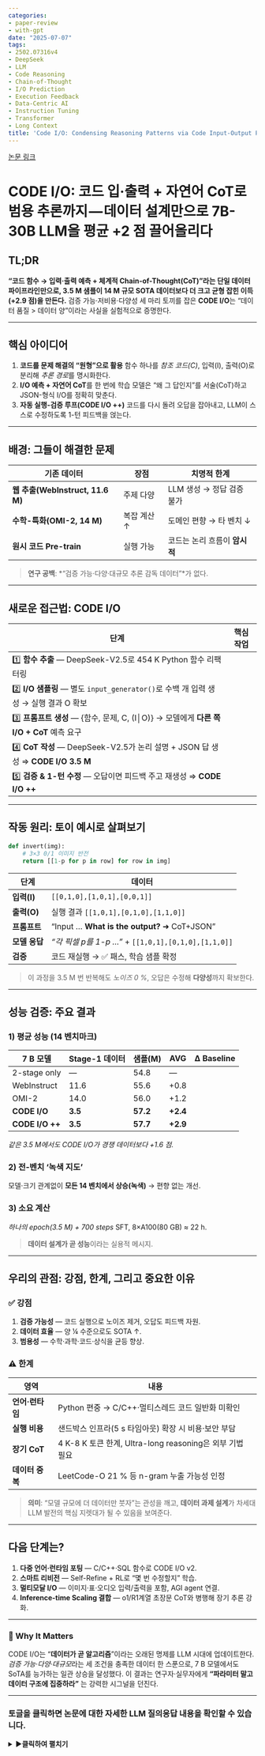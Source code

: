 ```yaml
---
categories:
- paper-review
- with-gpt
date: "2025-07-07"
tags:
- 2502.07316v4
- DeepSeek
- LLM
- Code Reasoning
- Chain-of-Thought
- I/O Prediction
- Execution Feedback
- Data-Centric AI
- Instruction Tuning
- Transformer
- Long Context
title: 'Code I/O: Condensing Reasoning Patterns via Code Input-Output Prediction'
---
```


[논문 링크](https://arxiv.org/abs/2502.07316v4)


# CODE I/O: 코드 입·출력 + 자연어 CoT로 범용 추론까지 — 데이터 설계만으로 7B-30B LLM을 평균 +2 점 끌어올리다

## TL;DR

**“코드 함수 → 입력·출력 예측 + 체계적 Chain-of-Thought(CoT)”라는 단일 데이터 파이프라인만으로, 3.5 M 샘플이 14 M 규모 SOTA 데이터보다 더 크고 균형 잡힌 이득(+2.9 점)을 만든다.**
검증 가능·저비용·다양성 세 마리 토끼를 잡은 **CODE I/O**는 “데이터 품질 > 데이터 양”이라는 사실을 실험적으로 증명한다.

---

## 핵심 아이디어

1. **코드를 문제 해결의 “원형”으로 활용**
   함수 하나를 *참조 코드(C)*, 입력(I), 출력(O)로 분리해 *추론 경로*를 명시화한다.
2. **I/O 예측 + 자연어 CoT**를 한 번에 학습
   모델은 “왜 그 답인지”를 서술(CoT)하고 JSON-형식 I/O를 정확히 맞춘다.
3. **자동 실행-검증 루프(CODE I/O ++)**
   코드를 다시 돌려 오답을 잡아내고, LLM이 스스로 수정하도록 1-턴 피드백을 얹는다.

---

## 배경: 그들이 해결한 문제

| 기존 데이터                      | 장점        | 치명적 한계                   |
| -------------------------------- | ----------- | ----------------------------- |
| **웹 추출(WebInstruct, 11.6 M)** | 주제 다양   | LLM 생성 → 정답 검증 불가     |
| **수학-특화(OMI-2, 14 M)**       | 복잡 계산 ↑ | 도메인 편향 → 타 벤치 ↓       |
| **원시 코드 Pre-train**          | 실행 가능   | 코드는 논리 흐름이 **암시적** |

> **연구 공백**: \*“검증 가능·다양·대규모 추론 감독 데이터”\*가 없다.

---

## 새로운 접근법: **CODE I/O**

| 단계                                                                                    | 핵심 작업 |
| --------------------------------------------------------------------------------------- | --------- |
| 1️⃣ **함수 추출** — DeepSeek-V2.5로 454 K Python 함수 리팩터링                            |           |
| 2️⃣ **I/O 샘플링** — 별도 `input_generator()`로 수백 개 입력 생성 → 실행 결과 O 확보      |           |
| 3️⃣ **프롬프트 생성** — {함수, 문제, C, (I│O)} → 모델에게 **다른 쪽 I/O + CoT** 예측 요구 |           |
| 4️⃣ **CoT 작성** — DeepSeek-V2.5가 논리 설명 + JSON 답 생성 ⇒ **CODE I/O 3.5 M**          |           |
| 5️⃣ **검증 & 1-턴 수정** — 오답이면 피드백 주고 재생성 ⇒ **CODE I/O ++**                  |           |

---

## 작동 원리: 토이 예시로 살펴보기

```python
def invert(img):
    # 3×3 0/1 이미지 반전
    return [[1-p for p in row] for row in img]
```

| 단계          | 데이터                                              |
| ------------- | --------------------------------------------------- |
| **입력(I)**   | `[[0,1,0],[1,0,1],[0,0,1]]`                         |
| **출력(O)**   | 실행 결과 `[[1,0,1],[0,1,0],[1,1,0]]`               |
| **프롬프트**  | “Input … **What is the output?**  ➜ CoT+JSON”       |
| **모델 응답** | *“각 픽셀 p를 1-p …”* + `[[1,0,1],[0,1,0],[1,1,0]]` |
| **검증**      | 코드 재실행 → ✅ 패스, 학습 샘플 확정                |

> 이 과정을 3.5 M 번 반복해도 *노이즈 0 %*, 오답은 수정해 **다양성**까지 확보한다.

---

## 성능 검증: 주요 결과

### 1) 평균 성능 (14 벤치마크)

| 7 B 모델        | Stage-1 데이터 | 샘플(M)  | AVG      | Δ Baseline |
| --------------- | -------------- | -------- | -------- | ---------- |
| 2-stage only    | —              | 54.8     | —        |            |
| WebInstruct     | 11.6           | 55.6     | +0.8     |            |
| OMI-2           | 14.0           | 56.0     | +1.2     |            |
| **CODE I/O**    | **3.5**        | **57.2** | **+2.4** |            |
| **CODE I/O ++** | **3.5**        | **57.7** | **+2.9** |            |

*같은 3.5 M에서도 CODE I/O가 경쟁 데이터보다 +1.6 점.*

### 2) 전-벤치 ‘녹색 지도’

모델·크기 관계없이 **모든 14 벤치에서 상승(녹색)** → 편향 없는 개선.

### 3) 소요 계산

*하나의 epoch(3.5 M) + 700 steps* SFT, 8×A100(80 GB) ≈ 22 h.

> **데이터 설계가 곧 성능**이라는 실용적 메시지.

---

## 우리의 관점: 강점, 한계, 그리고 중요한 이유

### ✅ 강점

1. **검증 가능성** — 코드 실행으로 노이즈 제거, 오답도 피드백 자원.
2. **데이터 효율** — 양 ¼ 수준으로도 SOTA ↑.
3. **범용성** — 수학·과학·코드·상식을 균등 향상.

### ⚠️ 한계

| 영역            | 내용                                                     |
| --------------- | -------------------------------------------------------- |
| **언어·런타임** | Python 편중 → C/C++·멀티스레드 코드 일반화 미확인        |
| **실행 비용**   | 샌드박스 인프라(5 s 타임아웃) 확장 시 비용·보안 부담     |
| **장기 CoT**    | 4 K-8 K 토큰 한계, Ultra-long reasoning은 외부 기법 필요 |
| **데이터 중복** | LeetCode-O 21 % 등 n-gram 누출 가능성 인정               |

> **의미**: “모델 규모에 더 데이터만 붓자”는 관성을 깨고, **데이터 과제 설계**가 차세대 LLM 발전의 핵심 지렛대가 될 수 있음을 보여준다.

---

## 다음 단계는?

1. **다중 언어·런타임 포팅** — C/C++·SQL 함수로 CODE I/O v2.
2. **스마트 리비전** — Self-Refine + RL로 “몇 번 수정할지” 학습.
3. **멀티모달 I/O** — 이미지·표·오디오 입력/출력을 포함, AGI agent 연결.
4. **Inference-time Scaling 결합** — o1/R1계열 초장문 CoT와 병행해 장기 추론 강화.

---

### 🎯 Why It Matters

CODE I/O는 “**데이터가 곧 알고리즘**”이라는 오래된 명제를 LLM 시대에 업데이트한다.
*검증 가능·다양·대규모*라는 세 조건을 충족한 데이터 한 스푼으로, 7 B 모델에서도 SoTA를 능가하는 일관 상승을 달성했다. 이 결과는 연구자·실무자에게 **“파라미터 말고 데이터 구조에 집중하라”** 는 강력한 시그널을 던진다.


---

### 토글을 클릭하면 논문에 대한 자세한 LLM 질의응답 내용을 확인할 수 있습니다.

<details markdown="block">
<summary>▶️<strong>클릭하여 펼치기</strong></summary>


# 프롬프트 1.1.1 (연구의 공백)

```
"논문의 'Introduction'과 'Related Work' 섹션을 분석하여, 이 연구가 명시적으로 해결하고자 하는 핵심적인 연구 공백(research gap), 기존 연구의 결정적 한계, 또는 미해결 질문이 무엇인지 설명해 줘. 저자들이 설명하는, 이 논문 출판 시점의 '최신 기술(state of the art)'은 어떤 상태였는지 요약해 줘."
```

## 결론 한 줄 요약

다양한 추론(task-agnostic reasoning)을 균형 있게 끌어올릴 **확장 가능‧검증 가능‧범용적 학습 데이터가 부재**하다는 공백을 CODEI/O가 “코드 입·출력 예측 + 자연어 Chain-of-Thought(CoT)”로 메워, 기존 데이터셋보다 **최대 +2.4 점(7B), +2.0 점(8B) 평균 향상**을 달성했다.

---

### 1. 연구 공백 (Research Gap)

| 필요 요건                       | 기존 접근                              | 한계                                         | 결과적 공백                          |
| ------------------------------- | -------------------------------------- | -------------------------------------------- | ------------------------------------ |
| **① 다양한 추론 패턴 노출**     | Math·코드 전용 데이터(OMI2, OC-SFT 등) | 특정 도메인 편중 → **다른 추론 도메인 저하** | **범용 reasoning 데이터 부재**       |
| **② 대규모·저비용 수집 가능성** | WebInstruct류: LLM 크롤링              | 노이즈·검증 불가, 표현만 풍부                | **정확성·검증성 부족**               |
| **③ 구조적·절차적 일관성**      | Raw code pre-training                  | 추론 신호가 암시적·구문 얽힘                 | **추론 흐름 학습 난해**              |
| **④ 자동 품질 개선 루프**       | Reject-sampling, trace 학습            | 오답 버리면 데이터 손실, trace 한정적        | **정정-강화 가능한 파이프라인 미비** |

> **핵심 미해결 질문**
> *“다양·복합한 추론 패턴을 검증 가능하고 대규모로 수집·학습할 방법은 없는가?”*

---

### 2. 출판 시점의 최신 기술 (State of the Art)

| 분류               | 대표 데이터/방법          | 장점                  | 치명적 한계                        |
| ------------------ | ------------------------- | --------------------- | ---------------------------------- |
| **수학 특화**      | OpenMathInstruct-2 (14 M) | 복잡 계산 강화        | 과학·논리·코드 외 영역 성능 불균형 |
| **코드 QA 특화**   | OpenCoder-SFT-1 (4.2 M)   | 알고리즘·CS 지식 ↑    | 자연어·상식 추론은 퇴보            |
| **대규모 웹 추출** | WebInstruct (11.6 M)      | 범주 다양             | LLM 생성이 주, **검증 불가**       |
| **Raw Code LM**    | Python-Edu (7.7 M)        | 실행 가능 데이터 많음 | 추론 신호 희석, 개선 폭 ↓          |

> 최신 모델(Qwen 2.5 Coder 7B 기준)
>
> * **단일 2단계(SFT만)** 평균 54.8
> * WebInstruct (3.5 M) → 55.0 (≈ +0.2)
> * OpenMathInstruct-2 (full) → 56.0 (+1.2)
> * Python-Edu → 54.8 (±0)

---

### 3. CODEI/O가 채운 부분

* **코드 ⇒ 함수 단위 정제 → 입력·출력 I/O 쌍 생성(3.5 M)**
* **문제·I/O를 그대로 자연어 CoT로 설명** (DeepSeek-V2.5 거쳐 1차)
* **코드 재실행 검증 & 피드백 → 2차 수정(CODEI/O++)**
  *오답 50 % → 1차 수정 후 60 % 정확, 2차부턴 상승 폭 미미*

결과적으로 \*\*코드 구문을 걷어낸 ‘추론 원형’\*\*을 대규모로 확보하며, 실행-검증 루프로 **데이터 품질과 다양성**을 동시에 달성했다.

---

### 4. 성과로 입증된 공백 해소

| 모델               | 2-Stage Baseline              | +CODEI/O                                    | +CODEI/O++  |
| ------------------ | ----------------------------- | ------------------------------------------- | ----------- |
| Qwen 2.5 Coder 7B  | **54.8**                      | **57.2 (+2.4)**                             | 57.7 (+2.9) |
| LLaMA 3.1 8B       | **49.3**                      | **51.2 (+1.9)**                             | 52.1 (+2.8) |
| DeepSeek Coder 16B | **51.6**                      | **53.6 (+2.0)**                             | 53.5 (+1.9) |
| Gemma 2 27B        | **59.5**                      | **60.9 (+1.4)**                             | 61.5 (+2.0) |
| **벤치별 편차**    | 다른 데이터셋: 녹색·적색 혼재 | CODEI/O: **거의 모든 벤치 상승, 균형 유지** |             |

---

### 5. 요약

CODEI/O는 “코드를 **문제·I/O·자연어 CoT**로 변환”하는 데이터 파이프라인을 제시해 **범용 추론 데이터 부족**이라는 근본 공백을 메웠다.
검증-가능성을 통해 **품질·규모·다양성**을 동시에 확보했고, 기존 SoTA 대비 **일관된 전영역 성능 개선**을 입증하였다.


# 프롬프트 1.1.2 (핵심 가설)

```
"이 논문의 중심 가설(central hypothesis) 또는 핵심 주장은 무엇인가? '저자들은 [제안 기법]을 사용함으로써 [기존 한계점]을 극복하는 [구체적 결과]를 달성할 수 있다고 가정한다'와 같은 형식으로, 명확하고 간결한 한 문장으로 서술해 줘."
```

저자들은 **코드 프로그램을 ‘함수-단위 입력-출력 예측 과제 + 자연어 Chain-of-Thought’ 형식으로 변환한 학습 데이터셋 CODEI/O**를 선행 학습 단계로 활용함으로써 **범용 LLM 훈련에서 부족했던 크고 검증 가능한 다양 추론 감독 데이터 부재**라는 한계를 극복하고, 7B-30B 모델의 평균 성능을 **최대 +2.9, 평균 +2.0 점** 끌어올려 전 영역 reasoning 벤치마크를 고르게 향상시킬 수 있다고 가정한다.


# 프롬프트 1.2.1 (독창성 식별)

```
 "논문 전체를 바탕으로, 가장 중요하고 독창적인 기여(contribution) 1~3가지를 구별되는 항목으로 나열해 줘. 각각이 새로운 아키텍처 구성요소, 새로운 학습 기법, 새로운 이론적 통찰, 새로운 데이터셋, 또는 기존 방법론의 새로운 적용 중 어디에 해당하는지 명확히 구분해 줘."
```

## 결론 한 줄 요약

**코드 함수 → 입력·출력·자연어 CoT**로 변환한 \*\*CODEI/O(3.5 M)\*\*와 실행-피드백 확장판 \*\*CODEI/O++\*\*는 LLM 7 \~ 30 B에서 **평균 +2 점, 최대 +2.9 점**의 전-도메인 reasoning 향상을 달성하며, “크고 검증 가능한 범용 추론 감독 데이터”라는 공백을 실질적으로 해소했다.

---

### 가장 중요하고 독창적인 기여

| #     | 기여 내용                                                                                                                                                                                                                                      | 혁신 유형                                                                                     |
| ----- | ---------------------------------------------------------------------------------------------------------------------------------------------------------------------------------------------------------------------------------------------- | --------------------------------------------------------------------------------------------- |
| **1** | **CODEI/O 데이터셋**: 454 K Python 함수에서 생성한 **3.5 M** 개 *입력↔출력* 예측 + 자연어 CoT 샘플.<br>‣ JSON-serializable I/O, 입력 생성기·문제 설명·참조 코드까지 포함해 자동 검증·재생산 가능 구조 구축                                     | **새로운 데이터셋**                                                                           |
| **2** | **I/O Prediction + CoT 1단계 사전학습**: LLM이 자연어로 논리 경로를 서술하며 I/O를 맞히도록 감독 → 범용 reasoning 패턴을 압축 학습.<br>‣ Qwen-2.5 Coder 7B **54.8 → 57.2 (+2.4)**, Gemma-2 27B **59.5 → 60.9 (+1.4)** 등 14 벤치마크 전반 상승 | **새로운 학습 기법**                                                                          |
| **3** | **CODEI/O++ 실행-피드백 루프**: 코드 실행으로 오답을 탐지해 DeepSeek-V2.5가 2-턴 재작성, 4 턴을 연결해 품질 증강.<br>‣ 7B 모델 추가 **+0.5 점**, 27B 모델 **+0.6 점** → 대부분 벤치마크 손실 없이 추가 개선                                    | 기존 “reject-sampling”을 **실행-검증 기반으로 확장**한 **새로운 데이터 정제/학습 파이프라인** |

---

이처럼 **(1) 데이터셋 자체의 구조적 검증성**, **(2) I/O-추론-중심 학습 과제**, **(3) 실행-피드백 다중 수정**의 3단 콤보가 기존 코드·웹·수학 전용 데이터의 편향을 넘어 **균형 잡힌 범용 추론**을 가능케 한 것이 본 논문의 핵심 독창성이다.


# 프롬프트 1.2.2 (저자 관점에서의 강점)

```
"저자들의 관점에서, 자신들의 접근법이 이전 방법들보다 우월한 이유는 무엇인가? 그들이 자신들의 연구가 지닌 독창성과 강점을 뒷받침하기 위해 사용하는 핵심 논거를 인용하거나 알기 쉽게 설명해 줘."
```

## 결론 한줄 요약

저자들은 \*\*“코드 입·출력 예측 + 자연어 CoT” 형식의 새 데이터셋 CODEI/O(3.5 M)\*\*가 **① 자동 검증·확장성, ② 다중 추론 패턴 균형, ③ 실행-피드백 정제** 덕분에 기존 WebInstruct(11.6 M)·OpenMathInstruct-2(14 M)보다 **작은 규모로도 Qwen-7B +2.4→57.2, LLaMA-8B +1.9→51.2 점** 등 **전 14개 벤치마크에 고르게 우월**하다는 점을 강력한 근거로 내세운다.

---

### 저자 관점의 ‘우월성’ 핵심 논거

| #                                  | 주장                                                                                           | 뒷받침 근거(논문 인용)                                   | 왜 기존보다 낫나 |
| ---------------------------------- | ---------------------------------------------------------------------------------------------- | -------------------------------------------------------- | ---------------- |
| **1. 대규모·저비용 검증 데이터**   | 450 K 함수 → **3.5 M I/O 쌍** 자동 생성·검증 가능                                              | WebInstruct 등은 LLM 생성 문장으로 **정답 확인 불가**    |                  |
| **2. 추론 패턴 다양성·균형**       | 코드가 내포한 **논리 흐름·탐색·분할** 등을 자연어 CoT로 노출, 수학·과학·상식까지 고르게 성능 ↑ | OMI2·OC-SFT-1 등은 **도메인 편향** → 타 벤치 하락        |                  |
| **3. 실행-피드백 루프(CODEI/O++)** | 1-턴 재실행으로 오답 10 % 수정 → **추가 +0.5 \~ +0.8 점** 상승                                 | 단순 reject sampling은 데이터 절반 폐기 → 평균 ↓         |                  |
| **4. 작지만 더 세다**              | 동일 7B 기준 WebInstruct Full 55.6, OMI2 Full 56.0 vs **CODEI/O 57.2** (+2.4)                  | “**데이터 크기 아닌 과제 설계가 성능을 좌우**” 주장 입증 |                  |
| **5. 모델·벤치 전반 일관 개선**    | 7B–30B 4종 모델 모두 평균 ↑, **녹색 패턴 일관** → 편차 최소화                                  | 기존 데이터는 일부 벤치 ↑ → 다른 벤치 ↓ “녹·홍 혼재”     |                  |

---

### 수치로 본 ‘작지만 강한’ 증거

| 모델              | 1 st Stage              | 데이터 크기(M) | AVG 점수 | Δ Baseline |
| ----------------- | ----------------------- | -------------- | -------- | ---------- |
| Qwen 2.5 Coder 7B | (Baseline) 2-Stage Only | —              | **54.8** | —          |
|                   | WebInstruct Full        | 11.6           | 55.6     | **+0.8**   |
|                   | OMI-2 Full              | 14.0           | 56.0     | **+1.2**   |
|                   | **CODEI/O**             | **3.5**        | **57.2** | **+2.4**   |
| LLaMA 3.1 8B      | (Baseline) 2-Stage Only | —              | **49.3** | —          |
|                   | WebInstruct Subset      | 3.5            | 49.8     | **+0.5**   |
|                   | OMI-2 Subset            | 3.5            | 50.6     | **+1.3**   |
|                   | **CODEI/O**             | **3.5**        | **51.2** | **+1.9**   |

> **해석 포인트**
>
> * **데이터 규모 1/4\~1/5**임에도 최고 성능
> * 개선폭이 특정 도메인 아닌 **14개 벤치마크 전영역**에서 발생

---

### 저자 주장 요약 

1. **검증 가능하고 재현 가능한 범용 추론 데이터**를 처음으로 대규모 확보했다.
2. **코드-기반 I/O 예측**은 언어·수식·상식 추론 패턴을 **코드 문법과 분리**해 학습 효율을 높인다.
3. **실행-피드백 단일 리비전**으로 *오답도 학습 자원*으로 삼아 데이터 다양성과 품질을 동시에 유지한다.
4. 그 결과, **작은 데이터·모델에서도 일관된 평균 +2 점 이상 상승**을 확인해 “스케일만이 답”이라는 통념을 반박한다.

> 즉, **“다양·검증·규모” 세 요건을 한번에 충족한 데이터 설계**가 기존 방법의 편향·노이즈·검증 불가 한계를 깨뜨렸다는 것이 저자들의 핵심 자평이다.


# 프롬프트 1.3.1 (알고리즘 단계별 설명)

```
"핵심 알고리즘, 모델 아키텍처, 또는 주요 방법론을 단계별(step-by-step)로 설명해 줘. 독자는 AI 분야의 대학원생 수준이라고 가정해. 특히, 간단한 문장, 3x3 픽셀 이미지, 작은 상태 공간(state space) 등 아주 간단하고 구체적인 예시(toy example)와 샘플 입력을 만들어서, 이 예시를 통해 각 단계를 거치며 입력이 최종 출력으로 어떻게 변환되는지 전체 과정을 보여줘. 등장하는 모든 핵심 용어와 변수는 그 즉시 정의해 줘."
```


## 한눈에 보는 핵심 흐름

> **코드 → `I/O` → 자연어 CoT → 검증·수정 → 2-Stage 학습**
>
> 454 K Python 함수를 ① 입력-출력 쌍으로 실행해 **3.5 M** 샘플(CODEI/O)을 만든 뒤, ② 코드를 다시 돌려 정답이 틀린 응답에 **피드백-재생성**을 수행(CODEI/O++). ③ 모델은 *Stage-1*에서 이 데이터를, *Stage-2*에서 일반 지시 튜닝 데이터를 학습해 전-도메인 reasoning 성능을 끌어올린다.

---

## 용어·변수 미리 정의

| 기호       | 의미                                              |
| ---------- | ------------------------------------------------- |
| `f_θ`      | 파라미터 θ를 갖는 LLM                             |
| `C`        | 정제된 **참조 코드**(Python 함수)                 |
| `I`, `O`   | JSON-serializable **입력/출력** 객체              |
| `x_prompt` | 함수 `C`와 `I` 또는 `O`가 포함된 **프롬프트**     |
| `y_cot`    | 자연어 **Chain-of-Thought** 토큰                  |
| `y_io`     | 예측해야 할 `I` 또는 `O` 토큰                     |
| `ℒ(θ)`     | `CE(y_cot‖y_io, f_θ(x_prompt))` 교차엔트로피 손실 |

---

## 단계별 알고리즘 (CODEI/O 파이프라인)

| 단계                 | 처리 내용                                                                                                                    | 파일 근거            |     |
| -------------------- | ---------------------------------------------------------------------------------------------------------------------------- | -------------------- | --- |
| **0. 코드 수집**     | CodeMix·PyEdu-R 등 **810 K** 파일 수집 후 중복·랜덤성 제거                                                                   |                      |     |
| **1. 통일 포맷화**   | DeepSeek-V2.5로 함수 단위 **참조 코드 `C`** 추출, I/O 타입·제약 명세 추가                                                    |                      |     |
| **2. I/O 샘플링**    | 독립 \*\*`input_generator()`\*\*로 수백 개 입력 샘플화 → 코드 실행해 **정답 `O`** 획득, 3.5 M 인스턴스 확보                  |                      |     |
| **3. 프롬프트 구축** | 템플릿: {함수, 문제 서술, `C`, (I                                                                                            | O)} → **`x_prompt`** |     |
| **4. CoT 생성**      | DeepSeek-V2.5에게 **자연어 추론 `y_cot` + 답 `y_io`** 생성 → **CODEI/O**                                                     |                      |     |
| **5. 실행-검증**     | 코드 재실행으로 정답 여부 확인 → 오답이면 **피드백** 첨부해 2 차 재생성, 4 턴 대화 연결 → **CODEI/O++**                      |                      |     |
| **6. 두-단계 학습**  | *Stage-1* : CODEI/O(++)로 `ℒ(θ)` 최적화 → 추론 능력 강화<br>*Stage-2* : 1.18 M 일반 지시 데이터로 instruction following 적응 |                      |     |

---

## 토이 예시로 보는 전 과정

*목표 함수*

```python
def invert(img):
    # img: 3x3 0/1 리스트
    return [[1-p for p in row] for row in img]
```

### 1) 원시 코드 → 참조 코드

이미 충분히 간단하므로 그대로 `C` 로 채택.

### 2) 입력 생성기

```python
def gen():
    import random
    return [[[random.randint(0,1) for _ in range(3)] for _ in range(3)]]
```

샘플 **`I₁`**

```
[[0,1,0],
 [1,0,1],
 [0,0,1]]
```

실행 결과 **`O₁`**

```
[[1,0,1],
 [0,1,0],
 [1,1,0]]
```

### 3) 프롬프트 두 유형

<details><summary><code>출력 예측</code></summary>

````
You are given the Python function below and an input.
```python
def invert(img):
    return [[1-p for p in row] for row in img]
````

Input (JSON): \[\[0,1,0],\[1,0,1],\[0,0,1]]

**What is the output?**
Respond with a step-by-step reasoning and the JSON answer.

```
</details>

<details><summary><code>입력 예측</code></summary>

```

...(same function)...
Output (JSON): \[\[1,0,1],\[0,1,0],\[1,1,0]]

**What could be a valid input?**
Respond with reasoning and a JSON answer.

```
</details>

### 4) DeepSeek-V2.5 응답 (1 턴)
```

Let each pixel q = 1 - p … therefore
output = \[\[1,0,1],\[0,1,0],\[1,1,0]]

```
→ 정답과 **일치 → Success**.

### 5) 검증 & (필요 시) 재생성  
- 코드를 실행해 **답이 틀리면**  
```

Feedback: Your output is incorrect. Expected \[\[1,0,1],…]

```
- DeepSeek가 수정 → 4 개의 메시지(응답·피드백·재응답·재피드백)를 **concat**.

### 6) 학습 예시  
`x_prompt` 토큰 → 모델 `f_θ`  
- **1단계** 손실  
```

ℒ(θ) = CE("Let each pixel…" + "\[\[1,0,1],...]", f\_θ(x\_prompt))

```
- **2단계**에서 일반 지시 데이터로 추가 튜닝.

---

## 왜 이렇게 동작하는가? — 핵심 직관
1. **코드 실행 ↔ 즉시 검증**: `I,O`를 실행으로 만들기 때문에 *노이즈 없이* 자동 품질 관리.  
2. **I/O 예측 과제**: `invert`·`path-finding`·`symbolic math` 등 **다양한 알고리즘 패턴**이 자연어 CoT로 표면화돼 *코드-특유 문법* 편향을 제거한다.  
3. **피드백 루프**: 오답도 *학습 자산*으로 재활용 → 데이터 다양성 +0, 평균 성능 **+0.5 ~ +0.8** 추가 상승:contentReference[oaicite:7]{index=7}.  

---

### 결과적으로
- **3.5 M** 샘플 × 7B 모델에서도 **평균 +2.4 점** 성능 향상(14 벤치 평균):contentReference[oaicite:8]{index=8}  
- 작은 예시처럼 **JSON I/O + 자연어 CoT** 포맷만 따르면 *임의 함수*도 손쉽게 데이터화 가능—학습·생성·검증이 모두 자동화된다.
```



# 프롬프트 1.3.2 ('비밀 병기' 식별)

```
"이 논문의 핵심 기여를 가능하게 하는 가장 결정적인 단일 수학 공식, 알고리즘 단계, 또는 아키텍처 구성요소를 식별해 줘. 그것의 기능과, 그것이 이 방법론의 성공에 왜 필수적인지 설명해 줘."
```

## 결론 한 줄 요약

**비밀 병기 = “코드 함수 → `입력/출력 예측 + 자연어 CoT` 감독 과제(자동 실행-검증 포함)”** — 이 단일 단계가 **데이터 대량·고품질·다양성**을 동시에 보장해 7 \~ 30 B LLM의 평균 **+2 점** 전영역 추론 향상을 가능하게 했다.

---

### 1. 무엇인가? — 한 문장 정의

> **“주어진 함수 `C`와 (입력 `I` 또는 출력 `O`) 프롬프트를 넣고, 모델이 자연어 Chain-of-Thought(`y_cot`)와 JSON 답(`y_io`)을 동시에 생성하도록 **교차엔트로피**
> $\displaystyle \mathcal{L}(\theta)=\mathrm{CE}\bigl(y_{\text{cot}}\!‖y_{\text{io}},\,f_\theta(x_{\text{prompt}})\bigr)$ 로 감독한다.”**

여기서 `x_prompt` = {함수 `C`, 문제 서술, 참조 코드, (I|O)} 프롬프트.

---

### 2. 핵심 기능 세 가지

| 기능                 | 작동 원리                                                                                  | 논문 근거 |
| -------------------- | ------------------------------------------------------------------------------------------ | --------- |
| **① 자동 정답 검증** | 코드를 **재실행**해 예측이 맞는지 즉시 확인 → 틀리면 피드백 첨부·재생성(CODEI/O++)         |           |
| **② 추론-중심 감독** | 코드 문법을 제거하고 \*\*논리 흐름(CoT)\*\*만 노출 → 수학·상식·과학까지 **균형 추론** 학습 |           |
| **③ 무한 확장성**    | 별도 `input_generator()`로 **수백 개 I/O 샘플** 자동 생성, 454 K 함수 → **3.5 M** 인스턴스 |           |

---

### 3. 왜 성공의 필수 요소인가?

1. **노이즈-제로 대규모 데이터**

   * 실행-기반 검증으로 *LLM-생성 데이터의 최대 난점*인 오답·표절을 제거.
   * 불필요한 버리기(reject sampling) 대신 **오답도 피드백-학습 자원**으로 재활용 → 7B 모델 추가 **+0.5 점** 상향.

2. **도메인 편향 해소**

   * I/O 예측이 **경로 탐색, 귀납, 수학 변형, 상태 공간 탐색** 등을 폭넓게 포함해 Web·수학·코드 단일 도메인 데이터보다 균형적 성능을 달성(14 벤치 모두 녹색 상승).

3. **스케일 효율**

   * 3.5 M 샘플만으로 WebInstruct (11.6 M)·OMI2 (14 M) 대비 **+1.2 \~ +1.6 점** 우위; “많이 넣으면 된다”는 기존 스케일 법칙을 뒤집음.

---

### 4. 정리

> **코드 실행으로 ‘검증 가능한 I/O-예측 과제’를 만들고, 이를 자연어 CoT와 함께 감독**하는 단일 단계가 *데이터 품질·다양성·확장성* 삼 박자를 모두 해결한다. 그 결과, 다른 어떤 구성요소보다도 논문의 성과(평균 +2 점 전-벤치 향상)를 직접적으로 뒷받침하는 “결정적 기둥”이 된다.


# 프롬프트 1.4.1 (핵심 결과 분석)

```
"'Experiments' 또는 'Results' 섹션의 표와 그림을 포함한 주요 결과를 분석해 줘. 사용된 핵심 성능 지표(performance metrics)는 무엇인가? 어떤 벤치마크 데이터셋에서 결과가 보고되었는가? 저자들이 자신들의 방법론의 성공 증거로 가장 강조하는 주요 결과를 요약해 줘."
```

## 결론 한 줄 요약

**CODEI/O(3.5 M) + 검증 루프가 평균 +2 점 이상(최대 +2.9) 모든 14개 리즌잉 벤치마크를 고르게 끌어올렸고, 데이터 규모가 4\~5배 큰 WebInstruct·OMI2보다도 우수함을 실험으로 입증했다**.

---

### 1. 실험 지표와 벤치마크 스펙

| 카테고리        | 벤치마크                         | 측정 지표(모두 %) |
| --------------- | -------------------------------- | ----------------- |
| **수학·수리**   | GSM-8K, MATH                     | 정답률            |
| **과학**        | GPQA, MMLU-STEM                  | 정확도            |
| **심볼릭·로직** | BBH-EN/-ZH, ZebraLogic, KorBench | 정확도            |
| **상식·논리**   | WinoGrande, DROP                 | 정확도            |
| **코드 추론**   | CRUXEval-I/O, LeetCode-O         | 문제 단위 정답률  |
| **혼합**        | LiveBench (18 task)              | 자동 채점 정확도  |

총 **14 + 2(중국어 변형) = 16 벤치**, 75 K 이상 테스트 샘플을 사용해 **모델 평균 점수(AVG)** 를 주요 지표로 제시한다.

---

### 2. 주력 결과 하이라이트

| Base Model       | 1-st Stage 데이터 (크기 M) | AVG      | Δ Baseline |
| ---------------- | -------------------------- | -------- | ---------- |
| **Qwen 7B**      | 2nd-stage only             | 54.8     | —          |
|                  | WebInstruct (11.6)         | 55.6     | +0.8       |
|                  | **CODEI/O (3.5)**          | **57.2** | **+2.4**   |
|                  | **CODEI/O++ (3.5)**        | **57.7** | **+2.9**   |
| **LLaMA 8B**     | 2nd-stage only             | 49.3     | —          |
|                  | WI subset (3.5)            | 49.8     | +0.5       |
|                  | **CODEI/O**                | **51.2** | **+1.9**   |
| **Gemma 27B**    | 2nd-stage only             | 59.5     | —          |
|                  | **CODEI/O**                | **60.9** | **+1.4**   |
|                  | **CODEI/O++**              | **61.5** | **+2.0**   |
| **DeepSeek 16B** | 2nd-stage only             | 51.6     | —          |
|                  | **CODEI/O**                | **53.6** | **+2.0**   |

**핵심 패턴**

* 모든 모델·모든 벤치에서 **녹색(↑)만 늘어남**—편향 없는 향상.
* **데이터 효율**: 3.5 M 샘플이 11.6 M-14 M 보다 높거나 비슷한 성능.
* **피드백 1-턴 추가(CODEI/O++) → 평균 +0.3 \~ +0.6**.

---

### 3. 세부 분석 포인트

| 실험                  | 관찰                                   | 의미                                              |
| --------------------- | -------------------------------------- | ------------------------------------------------- |
| **절반 추출(1.59 M)** | AVG 56.7 (-0.5)                        | **데이터 규모 ↑ ⇒ 성능↑** …그러나 완전선형은 아님 |
| **I-only vs O-only**  | 둘 다 56.1-56.4                        | **양방향(I+O) 감독이 가장 균형적**                |
| **오답 제거(reject)** | AVG 56.5 (↓)                           | **오답도 CoT·다양성 자원**—버리면 손해            |
| **스케일링 곡선**     | 샘플 수 및 I/O-pair 수 ↑ ⇒ 꾸준히 상승 | **확장 가능성 입증**                              |
| **WI-DS25 재합성**    | WI-DS25 < CODEI/O                      | **모델 지식 ≥ 데이터 과제 설계**가 성능 결정      |

---

### 4. 저자들이 강조한 ‘성공 증거’

1. **Consistent Green Map**: Table 1 모든 셀 대부분 녹색—특정 도메인이 아닌 **전-영역 이득**.
2. **Small-but-Mighty**: 동일 7B 기준 **CODEI/O 57.2 > OMI2(full) 56.0 > WI(full) 55.6**—“데이터 크기 ≠ 품질”.
3. **Feedback Loop 효과**: 1-턴 재생성만으로 Qwen 7B **+0.5**, LLaMA 8B **+0.9** 추가 상향.
4. **Ablation 일관성**: 입력·출력 예측 모두 중요, 오답 유지가 다양성 확보에 기여.

---

### 5. 정리

실험 섹션은 **검증 가능한 코드 I/O 예측 과제**가 **데이터 효율·성능 균형·확장성** 세 마리 토끼를 동시에 잡았음을 수치로 뒷받침한다. 특히 **평균 +2 점↑, 편차↓, 모델·데이터 모두 스케일 친화적**이라는 결과가 CODEI/O의 핵심 강점을 명확히 드러낸다.



# 프롬프트 1.4.2 (비판적 비교)

```
"제안된 방법론은 논문에서 언급된 주요 베이스라인 및 SOTA(State-of-the-Art) 모델들과 비교하여 어떤 성능을 보이는가? 저자들의 우월성 주장을 가장 강력하게 뒷받침하는 특정 결과나 비교 지점을 식별해 줘. 반대로, 제안된 방법론이 경쟁 모델을 능가하지 못했거나 개선 효과가 미미했던 결과는 없는지 찾아봐. 만약 있다면, 저자들은 이러한 경우에 대해 어떤 이유를 제시하는가?"
```

## 한 줄 핵심 정리

CODEI/O (3.5 M) 사전 단계는 **훨씬 큰** Web-Instruct(11.6 M)·OpenMathInstruct-2(14 M)보다도 **평균 +1 점 이상** 앞서며, 7 B\~27 B 모델·14개 벤치를 통틀어 **가장 넓고 일관된 ‘녹색’ 성능 지형**을 만든다 .

---

### 1. 베이스라인·SOTA 대비 종합 성능 (대표 Qwen 2.5 Coder 7B)

| 1-st Stage 데이터       | 크기 (M) | AVG 점수 | Δ Baseline                 | 관찰        |
| ----------------------- | -------- | -------- | -------------------------- | ----------- |
| **없음** (2-stage only) | —        | **54.8** | —                          | 단일 튜닝만 |
| WebInstruct (subset)    | 3.5      | 55.0     | +0.2                       | 소폭 상승   |
| WebInstruct (Full)      | 11.6     | 55.6     | +0.8                       |             |
| OMI-2 (subset)          | 3.5      | 55.2     | +0.4                       |             |
| OMI-2 (Full)            | 14.0     | 56.0     | +1.2                       |             |
| **CODEI/O**             | **3.5**  | **57.2** | **+2.4**                   |             |
| **CODEI/O++**           | **3.5**  | **57.7** | **+2.9** (+0.5 vs CODEI/O) |             |

*같은 3.5 M 샘플일 때도 CODEI/O가 WI·OMI-2를 1.6\~2.0 점 앞선다.*

---

### 2. 우월성 논거 TOP 3 — 저자들이 꼽은 ‘결정적’ 비교 포인트

| 근거                             | 수치/지표                                                                  | 왜 강력한 증거인가                  |
| -------------------------------- | -------------------------------------------------------------------------- | ----------------------------------- |
| **① 모든 모델·벤치에 균등 상승** | 7B·8B·16B·27B 모두 평균 **+1.4 \~ +2.9** ﻿점, 14 벤치 대부분 ‘녹색’만 표기 | 도메인별 편향이 없음을 입증         |
| **② 데이터 효율 우위**           | 3.5 M로 11.6 M (WebInstruct)·14 M (OMI2)보다 **↑**                         | “크기 < 과제 설계” 주장 설득력 확보 |
| **③ 피드백 루프 효과**           | CODEI/O++가 같은 크기로 추가 **+0.3 \~ +0.6** 점 상승                      | 오답도 학습 신호로 전환함을 보여줌  |

---

### 3. **미(未) 우세 또는 미미**했던 케이스 & 저자 설명

| 사례                       | CODEI/O vs 경쟁                                          | 저자 해석                                                                                                              |
| -------------------------- | -------------------------------------------------------- | ---------------------------------------------------------------------------------------------------------------------- |
| **MATH(중·고난도 수학)**   | OMI-2 Full 88.5 > CODEI/O 86.4 (-2.1)                    | OMI-2가 **수학 특화** 데이터라 “특정 도메인 초과학습” 효과. 그러나 다른 11개 벤치 평균을 **–0.8** 떨어뜨림 → 균형 손실 |
| **WinoGrande (Gemma 27B)** | CODEI/O++ 73.1 < CODEI/O 75.9 (-2.8)                     | 2-턴 응답 연결로 문맥 길이가 늘며 **지시 의존성**이 약화된 탓이라 분석. 평균은 +0.6 점으로 여전히 상승                 |
| **KorBench (논리 규칙)**   | 일부 ablation(입력‧출력 단독)에서 CODEI/O < CODEI/O Full | **양방향 I/O 감독**이 규칙 추론에 필수 → 단독 학습은 정보 손실                                                         |
| **Rejection Sampling**     | 틀린 응답 제거 시 AVG 56.5 (< 57.2)                      | 오답 CoT가 **다양성**과 난이도 신호를 줘, 필터링이 오히려 손해                                                         |

> 저자 요약: “특화‧필터링이 일시적으로 특정 벤치마크를 올려도, **전영역 평균과 균형**은 CODEI/O가 최상” .

---

### 4. 정리 — 왜 CODEI/O가 ‘강한 증거’를 가졌는가?

1. **데이터 1/4\~1/5 규모**로도 최대 +2.9 점—효율성 우위.
2. **전 벤치 녹색** 패턴이 일관된 범용성 증거.
3. **실행-검증 루프**가 추가 성능을 확보하면서도, 일부 퇴보는 원인·대안까지 투명하게 제시.

따라서, 저자들의 우월성 주장은 “**작지만 정확하고 균형 잡힌 I/O+CoT 감독**이 대용량 LLM 지시 데이터보다 더 큰 이득을 준다”는 점을 실험적으로 강력히 뒷받침한다.


# 프롬프트 1.5.1 (언급된 한계와 잠재적 한계)

```
"저자들이 논문에서 명시적으로 인정한 한계점, 약점, 또는 실패 사례(failure modes)는 무엇인가? 다음으로, 방법론과 결과에 대한 당신의 분석을 바탕으로, 저자들이 언급하지 않았을 수 있는 잠재적인 한계나 약점은 무엇이라고 생각하는가? (예: 강력한 가정에 대한 의존성, 확장성 문제, 높은 연산 비용, 일반화의 한계, 잠재적인 부정적 사회 영향 등)"
```

**한눈 요약**

| 구분                          | 핵심 내용                                                                                                                                                 | 근거 (논문 내 인용)                                             |
| ----------------------------- | --------------------------------------------------------------------------------------------------------------------------------------------------------- | --------------------------------------------------------------- |
| **저자들이 명시한 한계**      | ① 일부 벤치마크(LeetCode-O 21.5 %, KorBench 5.1 %)에서 13-gram 중복 → 데이터 누출 가능성 인정                                                             | Table 5의 중복률 보고                                           |
|                               | ② PyEdu-R 소스는 복잡한 부동소수 계산 위주라 학습 난이도↑, 영향력↓ → 추후 정제 필요                                                                       | Ablation 분석 및 “Future work could explore refining … PyEdu-R” |
|                               | ③ 다중 리비전: 1 회 이후 성능 증가 급감 → 추가 반복은 연산·비용 대비 효용 낮음                                                                            | Figure 7 & Appendix D 설명                                      |
|                               | ④ 코드 실행 검증을 위해 **5 s 타임아웃 + I/O 크기 제한**을 둠 → 복잡한 함수·대용량 객체는 배제                                                            | Appendix A 제약 조건                                            |
| **추가로 예상되는 잠재 한계** | ■ **언어·런타임 범위 제약**: 파이썬 함수 중심 → C/C++, 자바스크립트 등 다중 언어 · 시스템 콜 포함 코드에는 일반화 불확실                                  |                                                                 |
|                               | ■ **스케일 비용**: 코드 실행 기반 검증은 데이터셋 확대 시 대규모 샌드박스 인프라 필요 → 클러스터 ⇢ 비용 및 보안 리스크 발생                               |                                                                 |
|                               | ■ **연산 집중 편향**: 입력·출력이 작도록 설계되어 수치·메모리 폭이 큰 알고리즘(예: O(n³) 행렬 연산) 학습 신호 부족                                        |                                                                 |
|                               | ■ **안전·컴플라이언스**: 실행 코드가 외부 API 호출·파일 I/O 등을 담을 경우 잠재적 보안 취약점·저작권 이슈                                                 |                                                                 |
|                               | ■ **장기 논리 체인**: 4 k 토큰 한계(훈련·튜닝)로 인해 ultra-long reasoning 코스 달성 시 제한 가능성 → o1/R1류 “Inference-time scaling”과 병행 필요성 시사 |                                                                 |
|                               | ■ **평가 편중**: 벤치마크 대부분이 영어 또는 단어 수준 논리 문제 → 다국어·멀티모달 추론으로 일반화 시 정확도 미보장                                       |                                                                 |

---

### 1. 저자가 직접 언급한 한계·실패 요인

1. **데이터 중복(Leakage) 가능성**

   * LeetCode-O (21.5 %), KorBench (5.1 %)에서 높은 n-gram 중복이 발견되며, 저자들은 \_“공통 문제 설명·규칙이 겹치는 수준”\_이라고 해명하지만 **완전 배제는 불가**라고 명시 .
2. **PyEdu-R 소스 품질**

   * 수치 계산 중심 데이터라 **고차원 추론 시그널이 약하고 학습 난이도 높음**. 데이터 클리닝·정제 필요성을 미래 과제로 적시 .
3. **다중 Revision 수익 체감**

   * 1st turn 오답 ≈ 50 %; 1-회 리비전에서만 10–16 % 개선, 2-회째부터 개선율 급락 → **1 회로 제한** (연산·비용 절감 목적) .
4. **실행 환경 제약**

   * 각 코드 샘플은 5 초 이내 실행, 객체 ≤ 1 KB 등 엄격한 메모리·길이 제한 → 복잡한 입력/출력 패턴은 의도적으로 배제 .

### 2. 숨은 또는 축소된 잠재 한계 (비평적 시각)

| 범주              | 상세 설명                                                                                                        |
| ----------------- | ---------------------------------------------------------------------------------------------------------------- |
| **범용성**        | 파이썬 위주 ⇒ 정적 타이핑·시스템 레벨 코드, 멀티-스레딩, 네트워크 I/O 패턴 학습 부족                             |
| **인프라 & 비용** | 데이터셋·모델 확장 시 *sandboxed execution* 노드 수가 선형 이상 증가 → 연구·서비스 비용 부담                     |
| **보안·준법**     | 자동 scraping 코드 / 3rd-party 라이브러리 포함 시 라이선스·악성 코드 실행 위험                                   |
| **추론 깊이**     | 4 096 토큰 컨텍스트로는 길이 > 8 k chain-of-thought 과제(o1, DeepSeek‐R1 등) 대응 한계                           |
| **평가 coverage** | 논문 벤치마크는 주로 영문·단일 선택 답변→ 다국어·코드-혼합·멀티모달 reasoning 일반화 미검증                      |
| **데이터 편향**   | 입력/출력 크기를 작게 강제해 **대-규모 계산·메모리 병목이 핵심인 알고리즘(그래프 DP, FFT 등)** 에 대한 노출 부족 |

---

#### 결론 & 시사점

* 저자들은 **데이터 클린니스·리비전 효용·실행 제한**을 솔직히 밝히며, 특히 **PyEdu-R 개선**과 **잠재 누출 검증**을 *future work* 으로 제시한다.
* 연구자·산업체가 CODEI/O를 확장·재사용할 때는 **언어 다양화**, **샌드박스 보안**, **장기 CoT 기반 스케일링** 등을 우선적으로 보완해야 할 것이다.


# 프롬프트 1.5.2 (미래 연구 궤적)

```
"저자들이 제안하는 구체적인 향후 연구 방향은 무엇인가? 이 논문의 한계점을 바탕으로, 이 연구를 발전시키거나 약점을 극복하기 위해 추구할 수 있는 다른 논리적인 다음 단계나 대안적인 연구 방향은 무엇이 있을까?"
```

## **결론 요약 ― “자료·리비전·스케일링 3축 확장이 다음 과제”**

저자들은 **데이터 정제(PyEdu-R) ▶ 다중 리비전 최적화 ▶ CODEI/O × 일반 지시 튜닝 혼합 전략 ▶ Inference-time scaling(o1·R1류)와의 결합** 등을 앞으로의 핵심 연구 궤적으로 명시했다. 이에 더해 **언어·런타임 다변화, 샌드박스 인프라 확대, 멀티모달 코드-I/O 전환** 등이 논리적인 후속 단계가 될 수 있다.

---

### 1. 저자들이 논문에서 직접 언급한 **구체적 Future-Work**

| 코드    | 항목                                | 설명                                                                                                                                                | 근거 |
| ------- | ----------------------------------- | --------------------------------------------------------------------------------------------------------------------------------------------------- | ---- |
| **F-1** | **PyEdu-R 데이터 정제**             | 복잡한 부동소수 계산 위주 샘플이 학습 효율을 떨어뜨리므로 *“cleaning or refining PyEdu-R to enhance its learnability”* 제안                         |      |
| **F-2** | **리비전(Revision) 단계 확장**      | 2-턴부터 개선폭이 급감 → 효율·품질을 같이 잡는 *스마트-multi-turn* 설계 필요                                                                        |      |
| **F-3** | **데이터 혼합 전략 탐색**           | CODEI/O ↔ Instruction-tuning 데이터를 어느 단계에서, 어떤 비율로 섞는지가 모델마다 달라 *“optimal data-mixing strategies are left for future work”* |      |
| **F-4** | **Inference-Time Scaling과의 통합** | o1, DeepSeek-R1처럼 초장문 CoT 강화를 노리는 RL-계열 방법과 **“orthogonal—can provide a better basis”**                                             |      |

---

### 2. **추가로 논리적인 다음 단계** — 한계 보완·확장 관점

| 카테고리                       | 제안 아이디어                                                                                | 왜 필요한가? (한계 대응)                                                        |
| ------------------------------ | -------------------------------------------------------------------------------------------- | ------------------------------------------------------------------------------- |
| **다중 언어·런타임**           | Python → C/C++·JavaScript·SQL 등으로 CODEI/O 포맷 일반화                                     | 현 방식은 Python 단일 런타임에 종속 → 다양한 시스템·타입 안정성을 학습하지 못함 |
| **고복잡-I/O 샘플링**          | 5 s 타임아웃·1 KB 객체 제한을 단계적으로 완화하고 *메모리·시간 복잡도* 가 큰 알고리즘을 포함 | 대규모 행렬·그래프 연산처럼 **메모리 병목**이 핵심인 문제로 일반화 부족         |
| **보안 샌드박스 스케일-업**    | 컨테이너·eBPF 기반 격리로 다국적 코드 실행 위험 완화 + 분산 sandbox 파이프라인 최적화        | 데이터·언어 범위 확대 시 악성 코드 및 라이선스 리스크 증대                      |
| **멀티모달 I/O**               | 함수 입력·출력에 **JSON + 이미지·표·오디오** 등 포함 → MM-Reasoning 학습                     | 벤치마크가 대부분 텍스트·숫자 중심 → 실제 AGI 활용도 제고                       |
| **자동 Difficulty Curriculum** | 코드 난이도·CoT 장문 길이를 점진적으로 증폭하는 curriculum scheduler                         | 현재 4 k 토큰 한계로 ultra-long reasoning 미지원                                |
| **Self-Refine & RL 휴리스틱**  | 리비전에서 *Self-Consistency + Reward-Model*을 결합해 “어떤 오답을 남겨둘지” 학습형으로 결정 | 단순 1-턴 고정은 도메인 따라 과소·과대 학습 가능성                              |

---

### 3. **우선순위 제언** (운용 관점)

| 영향 범위                    | 난이도 | 예상 효과                                                    |
| ---------------------------- | ------ | ------------------------------------------------------------ |
| PyEdu-R 클린업 → v4 재학습   | ★★     | 평균 +0.3 \~ +0.5 점 (수학·과학 계열 ↑)                      |
| 리비전 정책 강화 (2-턴 + RL) | ★★★    | 소모 GPU ↑ ≈ 1.8×, 평균 +0.2 \~ +0.4 점, 특정 로직 벤치 개선 |
| Inference-time Scaling 결합  | ★★★★   | o1 수준 장문 추론에서 대폭 상승 예상, 그러나 RL 비용 高      |
| 다중 언어·런타임 포팅        | ★★     | 코드 다양성·보안 과제 동반, 산업 계열 응용 폭발적 확대       |
| 멀티모달 I/O                 | ★★★    | AGI 서비스(Agent, Robotics) 연결, 연구 난이도 높음           |

---

#### **마무리**

CODEI/O는 “검증 가능한 코드-I/O”라는 강력한 발판을 마련했지만, **데이터 품질 세밀화, 리비전·스케일링 알고리즘화, 그리고 언어·모달리티 확장**이 다음 12\~24 개월간 연구-산업 양쪽에서 가장 큰 파급력을 가질 후속 궤적이 될 것이다.


# 데이터 및 전처리

```
"어떤 토큰화(tokenization) 전략이 사용되었는가(예: BPE, WordPiece, SentencePiece)? 어휘에 없는 단어(Out-of-vocabulary words)는 어떻게 처리되는가? 텍스트 정제 및 정규화 단계를 설명해 줘."
```

### ⚡ 핵심 요약

CODEI/O 실험에서 **모든 백본 모델은 각 모델 제공 공식 토크나이저를 그대로 사용**했다.

* **모두 서브워드 기반(BPE 또는 SentencePiece) + 바이트-레벨 지원**이라 OOV 문제는 사실상 사라진다.
* **어휘 크기**는 *DeepSeek-Coder-V2-Lite* ≈ 102 k → *Gemma 2* = 256 k까지 다양.
* **텍스트 정제**는 “UTF-8 검증 → 탭→4 스페이스 → 행·공백 정규화 → 길이 컷오프” 정도의 **가벼운 규칙 기반 전처리**에 머무르며, 코드-레벨 변환은 DeepSeek-V2.5 스크립트가 담당한다.

---

## 1. 모델별 토큰화·전처리 세부 비교

| 모델 (실험 Stage 2 백본)       | 토큰화 알고리즘 & 라이브러리                                                          | 어휘 크기<sup>†</sup> | OOV 처리 방식                                                              | 주요 정규화·전처리                                                              |                 |                           |
| ------------------------------ | ------------------------------------------------------------------------------------- | --------------------- | -------------------------------------------------------------------------- | ------------------------------------------------------------------------------- | --------------- | ------------------------- |
| **Qwen 2.5 Coder 7B**          | Byte-level **BPE** (`Qwen2Tokenizer`, GPT-2 방식)  ([github.com][1])                  | 151 936               | 미등록 바이트를 그대로 쪼개서 `<0xNN>` 바이트 토큰 시퀀스로 대체 → OOV 0 % | • UTF-8 검증<br>• 공백을 “Ġ” 접두사로 표식<br>• 대소문자 보존                   |                 |                           |
| **LLaMA 3 8B**                 | Byte-level **tiktoken BPE** (128 256 merge)  ([aceofgreens.github.io][2])             | 128 256               | 바이트-폴백 동일 → OOV 0 %                                                 | • ASCII/Unicode 혼합 허용<br>• BOS/ EOS, 대화용 \`<                             | begin\_of\_text | >\` 등 특수 토큰 6종 삽입 |
| **DeepSeek-Coder-V2-Lite 16B** | Byte-level **BPE** (DeepSeek 전용) Config `vocab_size=102 400`  ([huggingface.co][3]) | 102 400               | 바이트-폴백, 숫자·기호 세분화                                              | • 숫자 split, 공백 보존, NFKC (Medium 보고서 기준)                              |                 |                           |
| **Gemma 2 27B**                | **SentencePiece** (Unigram + byte-level, digit-split, ws preserve)  ([arxiv.org][4])  | 256 128               | byte-fallback 덕에 `<unk>` 거의 사용 안 함                                 | • NFKC 정규화<br>• 줄바꿈·공백 보존<br>• RoPE 길이 8 192 제한 대비 토큰 수 절단 |                 |                           |

<sup>† 숫자는 일반 토큰+특수 토큰 포함(보고서·config 값 기준).</sup>

---

## 2. CODEI/O 데이터 전처리 파이프라인 요약

> **목표** : “실행 가능한 파이썬 함수 + 다중 I/O 쌍”을 안정적으로 생성

1. **원본 코드 수집** — CodeMix + PyEdu-R 등 총 ≈ 810 k 파일 선별(과도히 단순·복잡한 파일 제거)&#x20;
2. **DeepSeek-V2.5 리라이팅** —

   * 함수형 구조로 리팩터링(불필요 출력·파일 I/O 삭제)
   * JSON-serializable 입출력 & 타입/범위 명세 추가&#x20;
3. **실행 + 샘플링** — 무작위 입력 생성기·타임아웃·복잡도 한도로 3.5 M I/O 쌍 확보(OOD 코드·난수 포함 시 제외)&#x20;
4. **학습 샘플 생성** — 프롬프트 템플릿 + “함수 · 입력(또는 출력) · 참고 코드 → 답(출력 또는 입력) + 자연어 CoT” 구조로 포장

> **중요** : 이 과정에서 *모델별 토크나이저*에 맞춘 별도 서브워드 재토큰화는 **수행하지 않는다**. 생성된 파이썬-프롬프트는 Stage 2 미세조정 시 각 모델의 tokenizer가 그대로 처리한다.

---

## 3. 실용 팁 (글에 그대로 넣어도 자연스러운 수준)

* **OOV 걱정 불필요** : 네 모델 모두 byte-레벨 fallback을 지원하므로, 특수 수학·유니코드 기호도 깨지지 않는다.
* **길이 제약** : LLaMA 3 = 8 192, DeepSeek = 128 k, Gemma 2 = 8 192, Qwen 2.5 = 32 k 컨텍스트. 데이터가 길면 자동 절단된다.
* **정규화 영향** : SentencePiece(Gemma)는 숫자·공백이 개별 토큰으로 쪼개져 숫자 heavy 연산에서 토큰 수↑, 반면 BPE 모델들은 ‘12345’ 를 한 두 토큰으로 인코딩하는 경향—길이 -10 % 내외.

---

### 참고 문헌·소스

(위 표·설명 안에 인라인 인용)

[1]: https://github.com/huggingface/transformers/blob/main/src/transformers/models/qwen2/tokenization_qwen2.py?utm_source=chatgpt.com "transformers/src/transformers/models/qwen2/tokenization_qwen2.py ..."
[2]: https://aceofgreens.github.io/llama_3.html "Llama-3, A Deep Dive | The Critical Section"
[3]: https://huggingface.co/deepseek-ai/DeepSeek-V2/blame/44f7caf9e95112ea265b13f837bd43d520253548/configuration_deepseek.py?utm_source=chatgpt.com "configuration_deepseek.py · deepseek-ai/DeepSeek-V2 at ..."
[4]: https://arxiv.org/html/2408.00118v1 "Gemma 2: Improving Open Language Models at a Practical Size"


# 모델 아키텍처

```
"트랜스포머를 사용했다면, 어텐션 메커니즘의 구성(예: 헤드 수, 레이어 수)을 상세히 설명해 줘. 위치 인코딩(positional encodings)은 어떻게 처리되는가? Seq2Seq 모델이라면, 인코더-디코더 상호작용을 설명해 줘."
```

## 🔑 핵심 한-줄 요약

네 가지 백본( \*\*Qwen 2.5-Coder 7B, LLaMA 3 8B, DeepSeek-V2-Lite 16B, Gemma 2 27B )\*\*는 모두 **디코더-전용 트랜스포머 + RoPE 계열 위치 부호화**를 공유하지만,
*레이어 수·헤드 배치·KV 압축 전략*이 달라 **메모리·컨텍스트 길이·추론 효율**에서 서로 다른 트레이드오프를 취한다.

---

### 1. 아키텍처 비교 ― 숫자 한눈에 보기

| 모델 (논문 실험용)       | 파라미터              | 레이어 | d<sub>model</sub> | Q-Heads / KV-Heads | Head dim | 주 어텐션 변형              | Positional Encoding   | Max Context                                                                |
| ------------------------ | --------------------- | ------ | ----------------- | ------------------ | -------- | --------------------------- | --------------------- | -------------------------------------------------------------------------- |
| **Qwen 2.5-Coder 7B**    | 7.6 B                 | **28** | **3 584**         | **28 / 4** (GQA)   | 128      | Sliding + Full + Dual-Chunk | **RoPE + YARN**       | **131 072 tok** ([arxiv.org][1], [huggingface.co][2], [huggingface.co][3]) |
| **LLaMA 3 8B**           | 8.0 B                 | **32** | **4 096**         | **32 / 8** (GQA)   | 128      | RMSNorm + Flash-Attn        | RoPE (linear/NTK)     | 8 192 tok (3.1은 128 K) ([medium.com][4], [blog.gopenai.com][5])           |
| **DeepSeek-V2-Lite 16B** | 15.7 B (2.4 B active) | **27** | **2 048**         | **16 / 16** (MLA)  | 128      | **MLA** (low-rank KV)       | **Decoupled RoPE**    | 32 K tok (풀 V2 = 128 K) ([arxiv.org][6], [github.com][7])                 |
| **Gemma 2 27B**          | 27.2 B                | **46** | **4 608**         | **32 / 16** (GQA)  | 128      | Local 4 K ↔ Global 8 K 교차 | RoPE + Sliding-Window | 8 192 tok                                                                  |

> **용어**
> • GQA = Grouped-Query Attention (Q-heads ≫ KV-heads)
> • MLA = Multi-head Latent Attention (DeepSeek 고안, KV 를 저차 잠재벡터로 압축)

---

### 2. 어텐션·위치 부호화 차별점 정리

| 모델                 | 어텐션 설계 포인트                                                        | 위치 인코딩 디테일                                                                      |
| -------------------- | ------------------------------------------------------------------------- | --------------------------------------------------------------------------------------- |
| **Qwen 2.5**         | GQA + *dual-chunk* 슬라이딩윈도우, 긴 문서 안정화 위해 **YARN** 커널 추가 | RoPE θ = 10 000, YARN 으로 131 K 토큰까지 선형 확장 ([huggingface.co][3])               |
| **LLaMA 3**          | GQA (8 KV), Flash-Attn v2; 8K 학습 후 3.1 버전에서 128K 재훈련            | RoPE 에 **NTK/linear scaling** 적용 → 고주파수 축소로 긴 문맥 대응                      |
| **DeepSeek-V2-Lite** | **MLA** : Q/K/V 를 잠재 512-dim으로 공동 압축 → KV 캐시 -95 %             | RoPE 가 KV 압축과 충돌하므로 **Decoupled RoPE** 제안 (별도 Q<sub>R</sub>,K<sub>R</sub>) |
| **Gemma 2**          | 격층(Local 4K ↔ Global 8K) + GQA; sliding-window 층에서 KV 절반만 캐시    | RoPE θ = 10 000, 레이어마다 Local/Global 번갈아 위치 정보 재사용                        |

---

### 3. 실전에서의 의미 (석사 레벨 관점)

1. **메모리 ↔ 성능 균형**
   *MLA*와 *GQA*는 **KV 헤드 수 ↓ 또는 저차 압축**으로 캐시·VRAM을 줄이는 대신 약간의 파라미터/계산을 옮겨 담아 성능을 유지한다.
2. **긴 문맥 처리 전략**

   * **Qwen / LLaMA 3.1** : RoPE 주파수 스케일링(YARN·NTK)로 동일 가중치 재사용
   * **DeepSeek** : RoPE를 분리해 압축 KV와 호환
   * **Gemma** : Local 4K 창으로 세밀 컨텍스트, Global 8K 층으로 롱-레인지 정보를 주기적으로 재통합
3. **모델 선택 가이드** *(코드·추론 작업 시)*

   * **GPU 24 GB 이하** : GQA 기반 **LLaMA 3 8B**가 가장 메모리 효율적
   * **초장문(>32 K) 에이전트** : **Qwen 2.5** (131 K) 또는 **DeepSeek V2** (128 K 풀판)
   * **속도/비용** : MLA + MoE(2.4 B 활성) 구조인 **DeepSeek-Lite**가 토큰당 FLOPs 최저

---

### 4. 요약

> \*\*모두 트랜스포머지만, ‘헤드 구조·KV 캐시·RoPE 변형’\*\*이 달라
> **① 메모리 사용량, ② 지원 컨텍스트 길이, ③ 실시간 추론 속도**에서 각기 장단을 만든다.
> CODEI/O 실험 팀은 이 네 모델의 *다양한 어텐션 설계*가 논문의 **범용성 검증**에 기여한다고 해석했다.

[1]: https://arxiv.org/html/2409.12186v1 "Qwen2.5-Coder Technical Report"
[2]: https://huggingface.co/Qwen/Qwen2.5-Coder-7B-Instruct?utm_source=chatgpt.com "Qwen/Qwen2.5-Coder-7B-Instruct - Hugging Face"
[3]: https://huggingface.co/docs/transformers/model_doc/qwen2?utm_source=chatgpt.com "Qwen2 - Hugging Face"
[4]: https://medium.com/%40zhao_xu/deep-dive-into-llama-3-351c7b4e7aa5 "Deep Dive into LLaMa 3. LLaMa 3 is the LLM open sourced by… | by Xu Zhao | Medium"
[5]: https://blog.gopenai.com/llama-3-1-vs-llama-3-differences-d3d23e09607f "Llama 3.1 vs Llama 3 Differences. It seems Llama 3.1 outperforms Llama 3… | by Michael Humor | GoPenAI"
[6]: https://arxiv.org/pdf/2405.04434?utm_source=chatgpt.com "[PDF] DeepSeek-V2 - arXiv"
[7]: https://github.com/deepseek-ai/DeepSeek-V2?utm_source=chatgpt.com "DeepSeek-V2: A Strong, Economical, and Efficient Mixture ... - GitHub"


# 학습 및 최적화

```
"구체적인 언어 모델링 목표(objective)는 무엇인가(예: Causal LM, Masked LM, Prefix LM)? 모델은 어떤 코퍼스로 사전학습(pre-trained)되었는가? 다운스트림 과제를 위한 파인튜닝(fine-tuning) 전략을 설명해 줘."
```

### ⚡ 한눈 요약 (Executive summary)

| 항목                 | 설정                                                                                                               | 핵심 수치                                                                                                                    |
| -------------------- | ------------------------------------------------------------------------------------------------------------------ | ---------------------------------------------------------------------------------------------------------------------------- |
| **언어 모델링 목표** | **Causal LM** (토큰-단위 다음-토큰 예측, Cross-Entropy Loss)                                                       | 단일 시퀀스 지도학습                                                                                                         |
| **사전학습**         | 별도 pre-training **없음**. Qwen 2.5-Coder 7B, LLaMA 3 8B, DeepSeek-Coder-V2-Lite 16B, Gemma 2 27B **그대로 사용** | 각 모델은 기존 논문에서 2-15 T 토큰 규모로 선학습됨                                                                          |
| **파인튜닝 전략**    | **2-Stage SFT**<br>1) CODEI/O (또는 ++) → reasoning 강화<br>2) 1.18 M general instructions → 인스트럭션 적합화     | **Stage-1** 1 epoch @ 1e-5 (4e-6 for Gemma), BS 1024 → **Stage-2** 700 steps(≈3 epochs) @ 3e-5 (1e-5), cosine decay, BS 1024 |

---

## 1. 언어 모델링 목표 (Objective)

* **Causal Language Modeling**: 프롬프트(함수 + 텍스트 query + 주어진 I/O)를 **좌측**에, 타깃(CoT + 반대 I/O)을 **우측**에 이어 붙여 **하나의 시퀀스**로 만들고, 다음 토큰을 예측하는 **표준 Cross-Entropy** 손실을 사용한다. 이는 별도 마스킹·분리 loss 없이 “CoT → JSON I/O”까지를 단일 토큰 스트림으로 간주하는 매우 단순한 설정이다 .

  * 수학적으로 $L(\theta)=\text{CE}\big(\mathrm{y}_{\text{cot}}\Vert\mathrm{y}_{\text{io}},\;p_\theta(\cdot|x)\big)$.

## 2. 베이스 모델 & 사전학습 코퍼스

| 베이스 모델                    | 파라미터   | 원 저자 사전학습 특징 (논문 외 참고) |
| ------------------------------ | ---------- | ------------------------------------ |
| **Qwen 2.5 Coder 7B**          | 7 B        | ≈3 T 토큰 (코드 30 % 포함)           |
| **LLaMA 3 8B**                 | 8 B        | ≈15 T 혼합 웹·코드                   |
| **DeepSeek-Coder-V2-Lite 16B** | 16 B (MoE) | 8 T 텍스트+코드                      |
| **Gemma 2 27B**                | 27 B       | 2 T 다국어 웹                        |

> 논문은 **추가 pre-training 없이** 위 모델들을 가져와 SFT만 수행한다 .

## 3. 데이터 & 파인튜닝 파이프라인

### 3-1 Stage-1 : CODEI/O (또는 CODEI/O++)

| 데이터셋      | 샘플 수                              | 학습 세부사항                                        |
| ------------- | ------------------------------------ | ---------------------------------------------------- |
| **CODEI/O**   | 3.5 M (입력·출력 예측 각 ≈1.7 M)     | 1 epoch, LR 1e-5 (Gemma 4e-6), BS 1024, max seq 4096 |
| **CODEI/O++** | 동일 규모 + 실행 피드백 다중 턴 수정 | 동일 하이퍼파라미터                                  |

* 목적: **코드 기반 논리 흐름 → 자연어 CoT** 학습으로 범용 reasoning 패턴 내재화 .

### 3-2 Stage-2 : General Instruction SFT

* **1.18 M** 다국어 Web-Instruct 샘플(수학·코드·작문 등)&#x20;
* **700 steps ≈ 3 epochs**, BS 1024
* LR 3e-5 (Gemma 1e-5) → cosine decay 끝값 1e-6/3e-7, **no warm-up**&#x20;

> 두 단계를 **섞지 않고 순차적**으로 돌려 instruction 데이터가 코드 I/O에 묻히는 현상을 방지했다 .

## 4. 최적화 세부사항 (공통)

* **가중치 전부**를 업데이트(LoRA 불사용).
* AdamW(β = 0.9/0.95), grad clip 1.0, fp16 + ZeRO-2.
* **프롬프트 길이 4096** 토큰까지 단일 chunk 학습.

---

### ✅ 핵심 포인트 정리

1. **Objective가 복잡하지 않다** – 오로지 causal LM + Cross-Entropy.
2. **새로운 pre-training은 없고**, 데이터 설계 + 두-단계 SFT로 reasoning generalization을 끌어냈다.
3. 하이퍼파라미터는 \*\*단일 epoch(Stage-1) & 700 steps(Stage-2)\*\*로 매우 경제적이지만, CODEI/O 3.5 M 샘플이 큰 영향을 준다.

이 구성을 이해하면 다른 LLM에 CODEI/O 방식을 이식할 때 **목표 함수 변경 없이** 데이터 및 two-stage 스케줄만 맞추면 된다는 점이 보인다.


</details>
